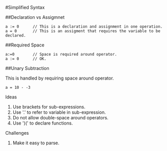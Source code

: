 #Simplified Syntax

##Declaration vs Assigmnet

    a := 0      // This is a declaration and assignment in one operation.
    a = 0       // This is an assigment that requires the variable to be declared.

##Required Space

    a:=0        // Space is required around operator.
    a := 0      // OK.
    
##Unary Subtraction

This is handled by requiring space around operator.

    a = 10 - -3
    
Ideas

1. Use brackets for sub-expressions.
2. Use '.' to refer to variable in sub-expression.
3. Do not allow double-space around operators.
4. Use ')(' to declare functions.

Challenges

1. Make it easy to parse.
